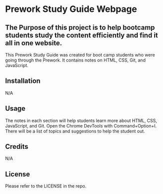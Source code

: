 # Prework Study Guide Webpage

## The Purpose of this project is to help bootcamp students study the content efficiently and find it all in one website.

This Prework Study Guide was created for boot camp students who were going through the Prework. It contains notes on HTML, CSS, Git, and JavaScript.

## Installation

N/A

## Usage

The notes in each section will help students learn more about HTML, CSS, JavaScript, and Git. Open the Chrome DevTools with Command+Option+I. There will be a list of topics and suggestions to help the student out. 

## Credits

N/A

## License

Please refer to the LICENSE in the repo.
